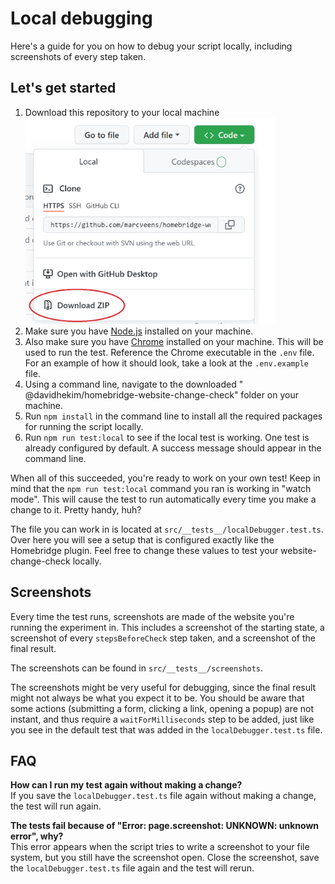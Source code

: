 # Local debugging
Here's a guide for you on how to debug your script locally, including screenshots of every step taken. 

## Let's get started
1. Download this repository to your local machine <br /><img src="docs/images/download-repo.jpg" alt="drawing" width="400"/>
2. Make sure you have [Node.js](https://nodejs.org/) installed on your machine. 
3. Also make sure you have [Chrome](https://www.google.com/chrome) installed on your machine. This will be used to run the test. Reference the Chrome executable in the `.env` file. For an example of how it should look, take a look at the `.env.example` file. 
4. Using a command line, navigate to the downloaded " @davidhekim/homebridge-website-change-check" folder on your machine.
5. Run `npm install` in the command line to install all the required packages for running the script locally.
6. Run `npm run test:local` to see if the local test is working. One test is already configured by default. A success message should appear in the command line.

When all of this succeeded, you're ready to work on your own test! Keep in mind that the `npm run test:local` command you ran is working in "watch mode". This will cause the test to run automatically every time you make a change to it. Pretty handy, huh? 

The file you can work in is located at `src/__tests__/localDebugger.test.ts`. Over here you will see a setup that is configured exactly like the Homebridge plugin. Feel free to change these values to test your website-change-check locally.

## Screenshots
Every time the test runs, screenshots are made of the website you're running the experiment in. This includes a screenshot of the starting state, a screenshot of every `stepsBeforeCheck` step taken, and a screenshot of the final result. 

The screenshots can be found in `src/__tests__/screenshots`.

The screenshots might be very useful for debugging, since the final result might not always be what you expect it to be. You should be aware that some actions (submitting a form, clicking a link, opening a popup) are not instant, and thus require a `waitForMilliseconds` step to be added, just like you see in the default test that was added in the `localDebugger.test.ts` file.

## FAQ
__How can I run my test again without making a change?__<br />
If you save the `localDebugger.test.ts` file again without making a change, the test will run again. 

__The tests fail because of "Error: page.screenshot: UNKNOWN: unknown error", why?__<br/>
This error appears when the script tries to write a screenshot to your file system, but you still have the screenshot open. Close the screenshot, save the `localDebugger.test.ts` file again and the test will rerun.
